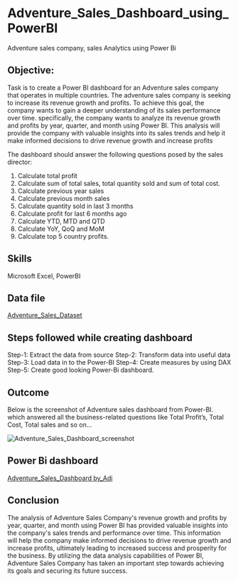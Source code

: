 # Adventure_Sales_Dashboard_using_PowerBI
Adventure sales company, sales Analytics using Power Bi

## Objective:
Task is to create a Power BI dashboard for an Adventure sales company that operates in multiple countries. The adventure sales company is seeking to increase its revenue growth and profits. To achieve this goal, the company wants to gain a deeper understanding of its sales performance over time. specifically, the company wants to analyze its revenue growth and profits by year, quarter, and month using Power BI. This analysis will provide the company with valuable insights into its sales trends and help it make informed decisions to drive revenue growth and increase profits

The dashboard should answer the following questions posed by the sales director:
1. Calculate total profit
2. Calculate sum of total sales, total quantity sold and sum of total cost. 
3. Calculate previous year sales
4. Calculate previous month sales
5. Calculate quantity sold in last 3 months 
6. Calculate profit for last 6 months ago
7. Calculate YTD, MTD and QTD
8. Calculate YoY, QoQ and MoM
9. Calculate top 5 country profits.

## Skills
Microsoft Excel, PowerBI

## Data file
[Adventure_Sales_Dataset](https://github.com/Adinarayana7008/Adventure_Sales_Dashboard_using_PowerBI/blob/main/Adventure_Sales_Dataset.xlsx)

## Steps followed while creating dashboard
Step-1: Extract the data from source
Step-2: Transform data into useful data
Step-3: Load data in to the Power-BI
Step-4: Create measures by using DAX
Step-5: Create good looking Power-Bi dashboard.

## Outcome
Below is the screenshot of Adventure sales dashboard from Power-BI. which answered all the business-related questions like Total Profit’s, Total Cost, Total sales and so on…

![Adventure_Sales_Dashboard_screenshot](https://github.com/Adinarayana7008/Chess_Problem_using_Python/assets/68777627/88b23276-365f-4aff-92ac-9c7a90ea19f9)

## Power Bi dashboard
[Adventure_Sales_Dashboard by_Adi](https://github.com/Adinarayana7008/Adventure_Sales_Dashboard_using_PowerBI/blob/main/Adventure_Sales_Dashboard%20by_Adi.pbix)

## Conclusion
The analysis of Adventure Sales Company's revenue growth and profits by year, quarter, and month using Power BI has provided valuable insights into the company's sales trends and performance over time. This information will help the company make informed decisions to drive revenue growth and increase profits, ultimately leading to increased success and prosperity for the business. By utilizing the data analysis capabilities of Power BI, Adventure Sales Company has taken an important step towards achieving its goals and securing its future success.


